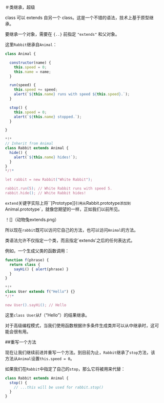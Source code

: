 ＃类继承，超级

class 可以 extends 自另一个 class。这是一个不错的语法，技术上基于原型继承。

要继承一个对象，需要在 `{..}` 前指定 `"extends"` 和父对象。


这里`Rabbit`继承自`Animal`：

```js run
class Animal {

  constructor(name) {
    this.speed = 0;
    this.name = name;
  }

  run(speed) {
    this.speed += speed;
    alert(`${this.name} runs with speed ${this.speed}.`);
  }

  stop() {
    this.speed = 0;
    alert(`${this.name} stopped.`);
  }

}

*!*
// Inherit from Animal
class Rabbit extends Animal {
  hide() {
    alert(`${this.name} hides!`);
  }
}
*/!*

let rabbit = new Rabbit("White Rabbit");

rabbit.run(5); // White Rabbit runs with speed 5.
rabbit.hide(); // White Rabbit hides!
```

`extend`关键字实际上将``[Prototype]]`引用从`Rabbit.prototype`添加到`Animal.prototype`，就像您期望的一样，正如我们以前所见。

！[]（动物兔extends.png）

所以现在`rabbit`既可以访问它自己的方法，也可以访问`Animal`的方法。

类语法允许不仅指定一个类，而且指定`extends'之后的任何表达式。

例如，一个生成父类的函数调用：

```js run
function f(phrase) {
  return class {
    sayHi() { alert(phrase) }
  }
}

*!*
class User extends f("Hello") {}
*/!*

new User().sayHi(); // Hello
```
这里`class User`从f（“Hello”）的结果继承。

对于高级编程模式，当我们使用函数根据许多条件生成类并可以从中继承时，这可能会很有用。

##重写一个方法

现在让我们继续前进并重写一个方法。到目前为止，`Rabbit`继承了`stop`方法，该方法从`Animal`设置`this.speed = 0`。

如果我们在`Rabbit`中指定了自己的`stop`，那么它将被用来代替：

```js
class Rabbit extends Animal {
  stop() {
    // ...this will be used for rabbit.stop()
  }
}
```


